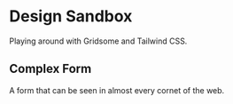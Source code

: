# Design Sandbox

Playing around with Gridsome and Tailwind CSS.

## Complex Form

A form that can be seen in almost every cornet of the web.
